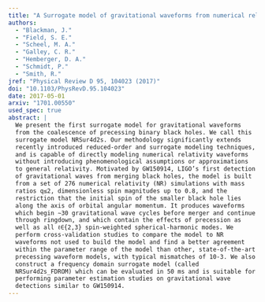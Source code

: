 ```yaml
---
title: "A Surrogate model of gravitational waveforms from numerical relativity simulations of precessing binary black hole mergers"
authors:
  - "Blackman, J."
  - "Field, S. E."
  - "Scheel, M. A."
  - "Galley, C. R."
  - "Hemberger, D. A."
  - "Schmidt, P."
  - "Smith, R."
jref: "Physical Review D 95, 104023 (2017)"
doi: "10.1103/PhysRevD.95.104023"
date: 2017-05-01
arxiv: "1701.00550"
used_spec: true
abstract: |
  We present the first surrogate model for gravitational waveforms
  from the coalescence of precessing binary black holes. We call this
  surrogate model NRSur4d2s. Our methodology significantly extends
  recently introduced reduced-order and surrogate modeling techniques,
  and is capable of directly modeling numerical relativity waveforms
  without introducing phenomenological assumptions or approximations
  to general relativity. Motivated by GW150914, LIGO’s first detection
  of gravitational waves from merging black holes, the model is built
  from a set of 276 numerical relativity (NR) simulations with mass
  ratios q≤2, dimensionless spin magnitudes up to 0.8, and the
  restriction that the initial spin of the smaller black hole lies
  along the axis of orbital angular momentum. It produces waveforms
  which begin ∼30 gravitational wave cycles before merger and continue
  through ringdown, and which contain the effects of precession as
  well as all ℓ∈{2,3} spin-weighted spherical-harmonic modes. We
  perform cross-validation studies to compare the model to NR
  waveforms not used to build the model and find a better agreement
  within the parameter range of the model than other, state-of-the-art
  precessing waveform models, with typical mismatches of 10-3. We also
  construct a frequency domain surrogate model (called
  NRSur4d2s_FDROM) which can be evaluated in 50 ms and is suitable for
  performing parameter estimation studies on gravitational wave
  detections similar to GW150914.
---
```

